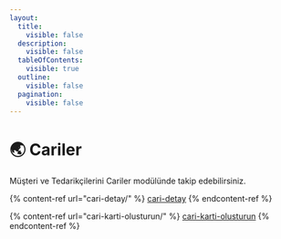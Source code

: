 ```yaml
---
layout:
  title:
    visible: false
  description:
    visible: false
  tableOfContents:
    visible: true
  outline:
    visible: false
  pagination:
    visible: false
---
```


# 🌏 Cariler

Müşteri ve Tedarikçilerini Cariler modülünde takip edebilirsiniz.



{% content-ref url="cari-detay/" %}
[cari-detay](cari-detay/)
{% endcontent-ref %}

{% content-ref url="cari-karti-olusturun/" %}
[cari-karti-olusturun](cari-karti-olusturun/)
{% endcontent-ref %}

